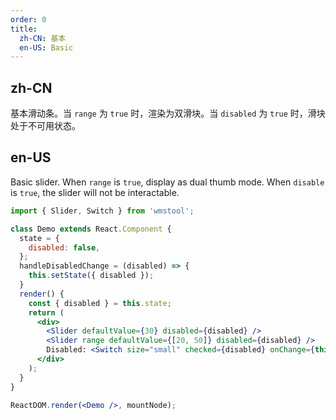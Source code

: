 ```yaml
---
order: 0
title:
  zh-CN: 基本
  en-US: Basic
---
```


## zh-CN

基本滑动条。当 `range` 为 `true` 时，渲染为双滑块。当 `disabled` 为 `true` 时，滑块处于不可用状态。

## en-US

Basic slider. When `range` is `true`, display as dual thumb mode. When `disable` is `true`, the slider will not be interactable.

````jsx
import { Slider, Switch } from 'wmstool';

class Demo extends React.Component {
  state = {
    disabled: false,
  };
  handleDisabledChange = (disabled) => {
    this.setState({ disabled });
  }
  render() {
    const { disabled } = this.state;
    return (
      <div>
        <Slider defaultValue={30} disabled={disabled} />
        <Slider range defaultValue={[20, 50]} disabled={disabled} />
        Disabled: <Switch size="small" checked={disabled} onChange={this.handleDisabledChange} />
      </div>
    );
  }
}

ReactDOM.render(<Demo />, mountNode);
````

<style>
.code-box-demo .ant-slider {
  margin-bottom: 16px;
}
</style>
